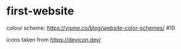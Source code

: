 # first-website

colour scheme: https://visme.co/blog/website-color-schemes/ #10

icons taken from https://devicon.dev/
